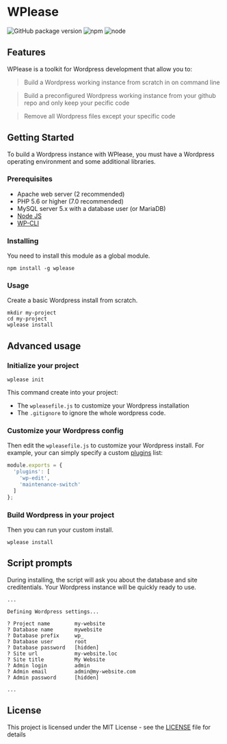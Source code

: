 # WPlease

![GitHub package version](https://img.shields.io/github/package-json/v/badges/shields.svg?style=flat-square)
![npm](https://img.shields.io/npm/v/npm.svg?style=flat-square)
![node](https://img.shields.io/node/v/passport.svg?style=flat-square)

## Features

WPlease is a toolkit for Wordpress development that allow you to:

> Build a Wordpress working instance from scratch in on command line

> Build a preconfigured Wordpress working instance from your github repo and only keep your pecific code

> Remove all Wordpress files except your specific code

## Getting Started

To build a Wordpress instance with WPlease, you must have a Wordpress operating environment and some additional libraries.

### Prerequisites

* Apache web server (2 recommended)
* PHP 5.6 or higher (7.0 recommended)
* MySQL server 5.x with a database user (or MariaDB)
* [Node JS](https://nodejs.org/)
* [WP-CLI](https://wp-cli.org/)

### Installing

You need to install this module as a global module.

```
npm install -g wplease
```

### Usage

Create a basic Wordpress install from scratch.
```
mkdir my-project
cd my-project
wplease install
```

## Advanced usage

### Initialize your project

```
wplease init
```
This command create into your project: 
- The `wpleasefile.js` to customize your Wordpress installation 
- The `.gitignore` to ignore the whole wordpress code.

### Customize your Wordpress config

Then edit the `wpleasefile.js` to customize your Wordpress install.
For example, your can simply specify a custom [plugins](https://wordpress.org/plugins/) list:
```javascript
module.exports = {
  'plugins': [
    'wp-edit',
    'maintenance-switch'
  ]
};
```

### Build Wordpress in your project

Then you can run your custom install.

```
wplease install
```

## Script prompts

During installing, the script will ask you about the database and site creditentials. Your Wordpress instance will be quickly ready to use.

```
...

Defining Wordpress settings...

? Project name        my-website
? Database name       mywebsite
? Database prefix     wp_
? Database user       root
? Database password   [hidden]
? Site url            my-website.loc
? Site title          My Website
? Admin login         admin
? Admin email         admin@my-website.com
? Admin password      [hidden]

...
```

## License

This project is licensed under the MIT License - see the [LICENSE](LICENSE) file for details